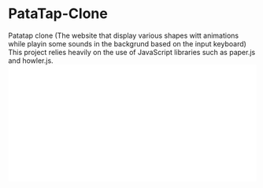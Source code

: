 # PataTap-Clone
 Patatap clone (The website that display various shapes witt animations while playin some sounds in the backgrund based on the input keyboard)
This project relies heavily on the use of JavaScript libraries such as paper.js and howler.js.
![Screenshot from the game](/presentation.gif)